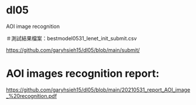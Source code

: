 # dl05
AOI image recognition

＃測試結果檔案：bestmodel0531_lenet_init_submit.csv

https://github.com/garyhsieh15/dl05/blob/main/submit/

# AOI images recognition report:
https://github.com/garyhsieh15/dl05/blob/main/20210531_report_AOI_image_%20recognition.pdf
